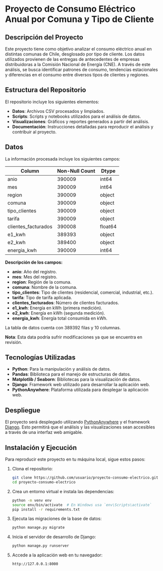 # Proyecto de Consumo Eléctrico Anual por Comuna y Tipo de Cliente

## Descripción del Proyecto
Este proyecto tiene como objetivo analizar el consumo eléctrico anual en distintas comunas de Chile, desglosado por tipo de cliente. Los datos utilizados provienen de las entregas de antecedentes de empresas distribuidoras a la Comisión Nacional de Energía (CNE). A través de este análisis, se busca identificar patrones de consumo, tendencias estacionales y diferencias en el consumo entre diversos tipos de clientes y regiones.

## Estructura del Repositorio
El repositorio incluye los siguientes elementos:

- **Datos**: Archivos CSV procesados y limpiados.
- **Scripts**: Scripts y notebooks utilizados para el análisis de datos.
- **Visualizaciones**: Gráficos y reportes generados a partir del análisis.
- **Documentación**: Instrucciones detalladas para reproducir el análisis y contribuir al proyecto.

## Datos
La información procesada incluye los siguientes campos:

|   Column               | Non-Null Count | Dtype  |
|------------------------|----------------|--------|
| anio                   | 390009         | int64  |
| mes                    | 390009         | int64  |
| region                 | 390009         | object |
| comuna                 | 390009         | object |
| tipo_clientes          | 390009         | object |
| tarifa                 | 390009         | object |
| clientes_facturados    | 390008         | float64|
| e1_kwh                 | 389393         | object |
| e2_kwh                 | 389400         | object |
| energia_kwh            | 390009         | int64  |

**Descripción de los campos:**
- **anio**: Año del registro.
- **mes**: Mes del registro.
- **region**: Región de la comuna.
- **comuna**: Nombre de la comuna.
- **tipo_clientes**: Tipo de clientes (residencial, comercial, industrial, etc.).
- **tarifa**: Tipo de tarifa aplicada.
- **clientes_facturados**: Número de clientes facturados.
- **e1_kwh**: Energía en kWh (primera medición).
- **e2_kwh**: Energía en kWh (segunda medición).
- **energia_kwh**: Energía total consumida en kWh.

La tabla de datos cuenta con 389392 filas y 10 columnas.

**Nota**: Esta data podría sufrir modificaciones ya que se encuentra en revisión.

## Tecnologías Utilizadas
- **Python**: Para la manipulación y análisis de datos.
- **Pandas**: Biblioteca para el manejo de estructuras de datos.
- **Matplotlib / Seaborn**: Bibliotecas para la visualización de datos.
- **Django**: Framework web utilizado para desarrollar la aplicación web.
- **PythonAnywhere**: Plataforma utilizada para desplegar la aplicación web.

## Despliegue
El proyecto será desplegado utilizando [PythonAnywhere](https://www.pythonanywhere.com/) y el framework [Django](https://www.djangoproject.com/). Esto permitirá que el análisis y las visualizaciones sean accesibles a través de una interfaz web amigable.

## Instalación y Ejecución
Para reproducir este proyecto en tu máquina local, sigue estos pasos:

1. Clona el repositorio:
    ```bash
    git clone https://github.com/usuario/proyecto-consumo-electrico.git
    cd proyecto-consumo-electrico
    ```

2. Crea un entorno virtual e instala las dependencias:
    ```bash
    python -m venv env
    source env/bin/activate  # En Windows usa `env\Scripts\activate`
    pip install -r requirements.txt
    ```

3. Ejecuta las migraciones de la base de datos:
    ```bash
    python manage.py migrate
    ```

4. Inicia el servidor de desarrollo de Django:
    ```bash
    python manage.py runserver
    ```

5. Accede a la aplicación web en tu navegador:
    ```
    http://127.0.0.1:8000
    ```
